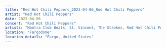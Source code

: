 ```yaml
---
title: "Red Hot Chili Peppers_2023-04-06_Red Hot Chili Peppers"
artist: "Red Hot Chili Peppers"
date: 2023-04-06
concert: "Red Hot Chili Peppers"
artists: "Mantra Club Beats, St. Vincent, The Strokes, Red Hot Chili Peppers, City and Colour, ABBA, 9 Foot Super SoldierCrossoverHardcore, 12 Gauge Rampage, King Princess"
location: "Fargodome"
location_details: "Fargo, United States"
---
```

